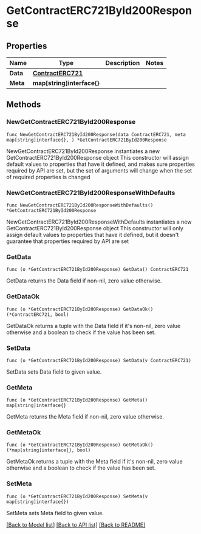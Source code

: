 # GetContractERC721ById200Response

## Properties

Name | Type | Description | Notes
------------ | ------------- | ------------- | -------------
**Data** | [**ContractERC721**](ContractERC721.md) |  | 
**Meta** | **map[string]interface{}** |  | 

## Methods

### NewGetContractERC721ById200Response

`func NewGetContractERC721ById200Response(data ContractERC721, meta map[string]interface{}, ) *GetContractERC721ById200Response`

NewGetContractERC721ById200Response instantiates a new GetContractERC721ById200Response object
This constructor will assign default values to properties that have it defined,
and makes sure properties required by API are set, but the set of arguments
will change when the set of required properties is changed

### NewGetContractERC721ById200ResponseWithDefaults

`func NewGetContractERC721ById200ResponseWithDefaults() *GetContractERC721ById200Response`

NewGetContractERC721ById200ResponseWithDefaults instantiates a new GetContractERC721ById200Response object
This constructor will only assign default values to properties that have it defined,
but it doesn't guarantee that properties required by API are set

### GetData

`func (o *GetContractERC721ById200Response) GetData() ContractERC721`

GetData returns the Data field if non-nil, zero value otherwise.

### GetDataOk

`func (o *GetContractERC721ById200Response) GetDataOk() (*ContractERC721, bool)`

GetDataOk returns a tuple with the Data field if it's non-nil, zero value otherwise
and a boolean to check if the value has been set.

### SetData

`func (o *GetContractERC721ById200Response) SetData(v ContractERC721)`

SetData sets Data field to given value.


### GetMeta

`func (o *GetContractERC721ById200Response) GetMeta() map[string]interface{}`

GetMeta returns the Meta field if non-nil, zero value otherwise.

### GetMetaOk

`func (o *GetContractERC721ById200Response) GetMetaOk() (*map[string]interface{}, bool)`

GetMetaOk returns a tuple with the Meta field if it's non-nil, zero value otherwise
and a boolean to check if the value has been set.

### SetMeta

`func (o *GetContractERC721ById200Response) SetMeta(v map[string]interface{})`

SetMeta sets Meta field to given value.



[[Back to Model list]](../README.md#documentation-for-models) [[Back to API list]](../README.md#documentation-for-api-endpoints) [[Back to README]](../README.md)


